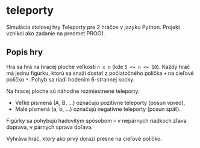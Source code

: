 # teleporty

Simulácia stolovej hry Teleporty pre 2 hráčov v jazyku Python. Projekt vznikol ako zadanie na predmet PROG1.

## Popis hry

Hra sa hrá na hracej ploche veľkosti `n x n` (kde `5 <= n <= 10`). Každý hráč má jednu figúrku, ktorú sa snaží dostať z počiatočného políčka `+` na cieľové políčko `*`. Pohyb sa riadi hodením 6-strannej kocky.

Na hracej ploche sú náhodne rozmiestnené teleporty:
- Veľké písmená (A, B, …) označujú pozitívne teleporty (posun vpred),
- Malé písmená (a, b, …) označujú negatívne teleporty (posun späť).

Figúrky sa pohybujú hadovitým spôsobom – v nepárnych riadkoch zľava doprava, v párnych sprava doľava.

Vyhráva hráč, ktorý ako prvý dorazí presne na cieľové políčko.
